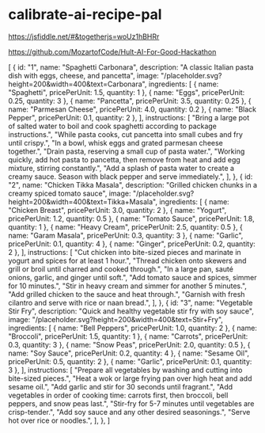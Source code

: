 # calibrate-ai-recipe-pal


https://jsfiddle.net/#&togetherjs=woUz1hBHRr


https://github.com/MozartofCode/Hult-AI-For-Good-Hackathon


[
  {
    id: "1",
    name: "Spaghetti Carbonara",
    description: "A classic Italian pasta dish with eggs, cheese, and pancetta",
    image: "/placeholder.svg?height=200&width=400&text=Carbonara",
    ingredients: [
      { name: "Spaghetti", pricePerUnit: 1.5, quantity: 1 },
      { name: "Eggs", pricePerUnit: 0.25, quantity: 3 },
      { name: "Pancetta", pricePerUnit: 3.5, quantity: 0.25 },
      { name: "Parmesan Cheese", pricePerUnit: 4.0, quantity: 0.2 },
      { name: "Black Pepper", pricePerUnit: 0.1, quantity: 2 },
    ],
    instructions: [
      "Bring a large pot of salted water to boil and cook spaghetti according to package instructions.",
      "While pasta cooks, cut pancetta into small cubes and fry until crispy.",
      "In a bowl, whisk eggs and grated parmesan cheese together.",
      "Drain pasta, reserving a small cup of pasta water.",
      "Working quickly, add hot pasta to pancetta, then remove from heat and add egg mixture, stirring constantly.",
      "Add a splash of pasta water to create a creamy sauce. Season with black pepper and serve immediately.",
    ],
  },
  {
    id: "2",
    name: "Chicken Tikka Masala",
    description: "Grilled chicken chunks in a creamy spiced tomato sauce",
    image: "/placeholder.svg?height=200&width=400&text=Tikka+Masala",
    ingredients: [
      { name: "Chicken Breast", pricePerUnit: 3.0, quantity: 2 },
      { name: "Yogurt", pricePerUnit: 1.2, quantity: 0.5 },
      { name: "Tomato Sauce", pricePerUnit: 1.8, quantity: 1 },
      { name: "Heavy Cream", pricePerUnit: 2.5, quantity: 0.5 },
      { name: "Garam Masala", pricePerUnit: 0.3, quantity: 3 },
      { name: "Garlic", pricePerUnit: 0.1, quantity: 4 },
      { name: "Ginger", pricePerUnit: 0.2, quantity: 2 },
    ],
    instructions: [
      "Cut chicken into bite-sized pieces and marinate in yogurt and spices for at least 1 hour.",
      "Thread chicken onto skewers and grill or broil until charred and cooked through.",
      "In a large pan, sauté onions, garlic, and ginger until soft.",
      "Add tomato sauce and spices, simmer for 10 minutes.",
      "Stir in heavy cream and simmer for another 5 minutes.",
      "Add grilled chicken to the sauce and heat through.",
      "Garnish with fresh cilantro and serve with rice or naan bread.",
    ],
  },
  {
    id: "3",
    name: "Vegetable Stir Fry",
    description: "Quick and healthy vegetable stir fry with soy sauce",
    image: "/placeholder.svg?height=200&width=400&text=Stir+Fry",
    ingredients: [
      { name: "Bell Peppers", pricePerUnit: 1.0, quantity: 2 },
      { name: "Broccoli", pricePerUnit: 1.5, quantity: 1 },
      { name: "Carrots", pricePerUnit: 0.3, quantity: 3 },
      { name: "Snow Peas", pricePerUnit: 2.0, quantity: 0.5 },
      { name: "Soy Sauce", pricePerUnit: 0.2, quantity: 4 },
      { name: "Sesame Oil", pricePerUnit: 0.5, quantity: 2 },
      { name: "Garlic", pricePerUnit: 0.1, quantity: 3 },
    ],
    instructions: [
      "Prepare all vegetables by washing and cutting into bite-sized pieces.",
      "Heat a wok or large frying pan over high heat and add sesame oil.",
      "Add garlic and stir for 30 seconds until fragrant.",
      "Add vegetables in order of cooking time: carrots first, then broccoli, bell peppers, and snow peas last.",
      "Stir-fry for 5-7 minutes until vegetables are crisp-tender.",
      "Add soy sauce and any other desired seasonings.",
      "Serve hot over rice or noodles.",
    ],
  },
]
